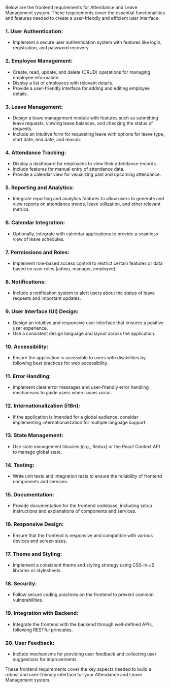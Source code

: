 Below are the frontend requirements for Attendance and Leave Management system. These requirements cover the essential functionalities and features needed to create a user-friendly and efficient user interface.

### 1. **User Authentication:**
   - Implement a secure user authentication system with features like login, registration, and password recovery.

### 2. **Employee Management:**
   - Create, read, update, and delete (CRUD) operations for managing employee information.
   - Display a list of employees with relevant details.
   - Provide a user-friendly interface for adding and editing employee details.

### 3. **Leave Management:**
   - Design a leave management module with features such as submitting leave requests, viewing leave balances, and checking the status of requests.
   - Include an intuitive form for requesting leave with options for leave type, start date, end date, and reason.

### 4. **Attendance Tracking:**
   - Display a dashboard for employees to view their attendance records.
   - Include features for manual entry of attendance data.
   - Provide a calendar view for visualizing past and upcoming attendance.

### 5. **Reporting and Analytics:**
   - Integrate reporting and analytics features to allow users to generate and view reports on attendance trends, leave utilization, and other relevant metrics.

### 6. **Calendar Integration:**
   - Optionally, integrate with calendar applications to provide a seamless view of leave schedules.

### 7. **Permissions and Roles:**
   - Implement role-based access control to restrict certain features or data based on user roles (admin, manager, employee).

### 8. **Notifications:**
   - Include a notification system to alert users about the status of leave requests and important updates.

### 9. **User Interface (UI) Design:**
   - Design an intuitive and responsive user interface that ensures a positive user experience.
   - Use a consistent design language and layout across the application.

### 10. **Accessibility:**
   - Ensure the application is accessible to users with disabilities by following best practices for web accessibility.

### 11. **Error Handling:**
   - Implement clear error messages and user-friendly error handling mechanisms to guide users when issues occur.

### 12. **Internationalization (i18n):**
   - If the application is intended for a global audience, consider implementing internationalization for multiple language support.

### 13. **State Management:**
   - Use state management libraries (e.g., Redux) or the React Context API to manage global state.

### 14. **Testing:**
   - Write unit tests and integration tests to ensure the reliability of frontend components and services.

### 15. **Documentation:**
   - Provide documentation for the frontend codebase, including setup instructions and explanations of components and services.

### 16. **Responsive Design:**
   - Ensure that the frontend is responsive and compatible with various devices and screen sizes.

### 17. **Theme and Styling:**
   - Implement a consistent theme and styling strategy using CSS-in-JS libraries or stylesheets.

### 18. **Security:**
   - Follow secure coding practices on the frontend to prevent common vulnerabilities.

### 19. **Integration with Backend:**
   - Integrate the frontend with the backend through well-defined APIs, following RESTful principles.

### 20. **User Feedback:**
   - Include mechanisms for providing user feedback and collecting user suggestions for improvements.

These frontend requirements cover the key aspects needed to build a robust and user-friendly interface for your Attendance and Leave Management system.
